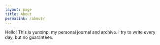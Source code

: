 ```yaml
---
layout: page
title: About
permalink: /about/
---
```


Hello! This is yunxinp, my personal journal and archive. I try to write every day, but no guarantees.
